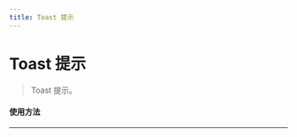 ```yaml
---
title: Toast 提示
---
```


# Toast 提示

> Toast 提示。

#### 使用方法

---

<ClientOnly>
  <toast-1></toast-1>
  <toast-2></toast-2>
  <toast-attributes></toast-attributes>  
</ClientOnly>

